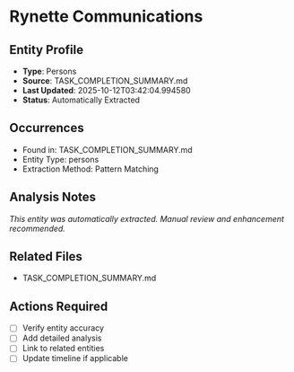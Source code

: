 # Rynette Communications

## Entity Profile
- **Type**: Persons
- **Source**: TASK_COMPLETION_SUMMARY.md
- **Last Updated**: 2025-10-12T03:42:04.994580
- **Status**: Automatically Extracted

## Occurrences
- Found in: TASK_COMPLETION_SUMMARY.md
- Entity Type: persons
- Extraction Method: Pattern Matching

## Analysis Notes
*This entity was automatically extracted. Manual review and enhancement recommended.*

## Related Files
- TASK_COMPLETION_SUMMARY.md

## Actions Required
- [ ] Verify entity accuracy
- [ ] Add detailed analysis
- [ ] Link to related entities
- [ ] Update timeline if applicable
